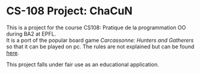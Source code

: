 # CS-108 Project: ChaCuN

This is a project for the course CS108: Pratique de la programmation OO during BA2 at EPFL.  
It is a port of the popular board game _Carcassonne: Hunters and Gatherers_ so that it can be played on pc.
The rules are not explained but can be found [here](https://en.wikipedia.org/wiki/Carcassonne:_Hunters_and_Gatherers).

This project falls under fair use as an educational application.
